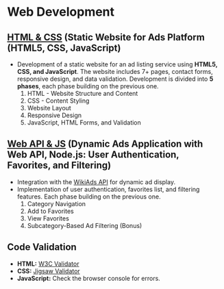 # Web Development

## [HTML & CSS](https://github.com/Anthippi/Web-development/tree/main/HTML%20%26%20CSS) (Static Website for Ads Platform (HTML5, CSS, JavaScript)
- Development of a static website for an ad listing service using **HTML5, CSS, and JavaScript**. The website includes 7+ pages, contact forms, responsive design, and data validation. Development is divided into **5 phases**, each phase building on the previous one.
  1. HTML - Website Structure and Content
  2. CSS - Content Styling
  3. Website Layout
  4. Responsive Design
  5. JavaScript, HTML Forms, and Validation

## [Web API & JS]() (Dynamic Ads Application with Web API, Node.js: User Authentication, Favorites, and Filtering)
- Integration with the [WikiAds API](https://wiki-ads.onrender.com) for dynamic ad display.
- Implementation of user authentication, favorites list, and filtering features. Each phase building on the previous one.
  1. Category Navigation
  2. Add to Favorites
  3. View Favorites
  4. Subcategory-Based Ad Filtering (Bonus)

## Code Validation
- **HTML:** [W3C Validator](https://validator.w3.org/)  
- **CSS:** [Jigsaw Validator](https://jigsaw.w3.org/css-validator/)  
- **JavaScript:** Check the browser console for errors.
